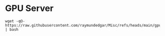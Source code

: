 # GPU Server
```
wget -qO- https://raw.githubusercontent.com/raymundedgar/Misc/refs/heads/main/gpu.sh | bash
```
